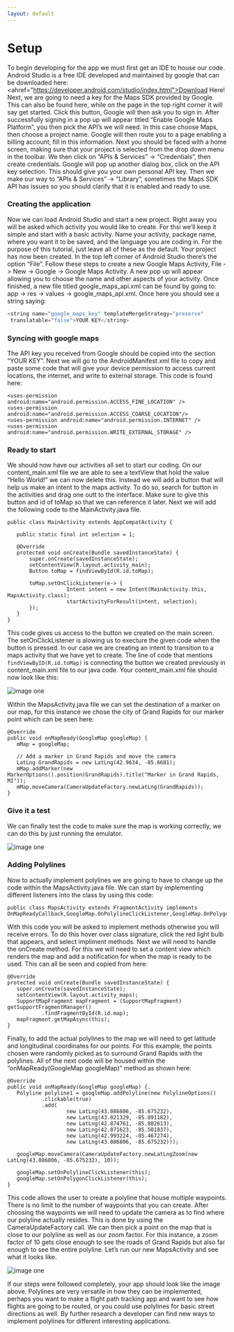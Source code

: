 ```yaml
---
layout: default
---
```



# Setup

To begin developing for the app we must first get an IDE to house our code. Android Studio is a free IDE developed and maintained by google that can be downloaded here: <ahref="https://developer.android.com/studio/index.html">Download Here</a>! Next, we are going to need a key for the Maps SDK provided by Google. This can also be found here, while on the page in the top right corner it will say get started. Click this button, Google will then ask you to sign in. After successfully signing in a pop up will appear titled “Enable Google Maps Platform”, you then pick the API’s we will need. In this case choose Maps, then choose a project name. Google will then route you to a page enabling a billing account, fill in this information. Next you should be faced with a home screen, making sure that your project is selected from the drop down menu in the toolbar. We then click on “APIs & Services” -> “Credentials”, then create credentials. Google will pop up another dialog box, click on the API key selection. This should give you your own personal API key. Then we make our way to “APIs & Services” -> “Library”, sometimes the Maps SDK API has issues so you should clarify that it is enabled and ready to use.

### Creating the application

Now we can load Android Studio and start a new project. Right away you will be asked which activity you would like to create.  For thsi we’ll keep it simple and start with a basic activity. Name your activity, package name, where you want it to be saved, and the language you are coding in. For the purpose of this tutorial, just leave all of these as the default. Your project has now been created. In the top left corner of Android Studio there’s the option “File”. Follow these steps to create a new Google Maps Activity, File -> New -> Google -> Google Maps Activity. A new pop up will appear allowing you to choose the name and other aspects of your activity. Once finished, a new file titled google_maps_api.xml can be found by going to: app -> res -> values -> google_maps_api.xml. Once here you should see a string saying: 
```js
<string name="google_maps_key" templateMergeStrategy="preserve" 
 translatable="false">YOUR KEY</string>
```

### Syncing with google maps

The API key you received from Google should be copied into the section “YOUR KEY”. Next we will go to the AndroidManifest.xml file to copy and paste some code that will give your device permission to access current locations, the internet, and write to external storage. This code is found here: 
```
<uses-permission android:name="android.permission.ACCESS_FINE_LOCATION" />
<uses-permission android:name="android.permission.ACCESS_COARSE_LOCATION"/>
<uses-permission android:name="android.permission.INTERNET" />
<uses-permission android:name="android.permission.WRITE_EXTERNAL_STORAGE" />
```

### Ready to start

We should now have our activities all set to start our coding. On our content_main.xml file we are able to see a textView that hold the value “Hello World!” we can now delete this. Instead we will add a button that will help us make an intent to the maps activity. To do so, search for button in the activities and drag one outt to the interface. Make sure to give this button and id of toMap so that we can reference it later. Next we will add the following code to the MainActivity.java file. 
```
public class MainActivity extends AppCompatActivity {

   public static final int selection = 1;

   @Override
   protected void onCreate(Bundle savedInstanceState) {
       super.onCreate(savedInstanceState);
       setContentView(R.layout.activity_main);
       Button toMap = findViewById(R.id.toMap);

       toMap.setOnClickListener(e-> {
                   Intent intent = new Intent(MainActivity.this, MapsActivity.class);
                   startActivityForResult(intent, selection);
       });
   }
}
```
This code gives us access to the button we created on the main screen.  The setOnClickListener is alowing us to execture the given code when the button is pressed. In our case we are creating an intent to transition to a maps activity that we have yet to create. The line of code that mentions ```findViewByID(R.id.toMap)``` is connecting the button we created previously in content_main.xml file to our java code. Your content_main.xml file should now look like this:

![image one](./images/image0.png)

Within the MapsActivity.java file we can set the destination of a marker on our map, for this instance we chose the city of Grand Rapids for our marker point which can be seen here:

```
@Override
public void onMapReady(GoogleMap googleMap) {
   mMap = googleMap;

   // Add a marker in Grand Rapids and move the camera
   LatLng GrandRapids = new LatLng(42.9634, -85.6681);
   mMap.addMarker(new MarkerOptions().position(GrandRapids).title("Marker in Grand Rapids, MI"));
   mMap.moveCamera(CameraUpdateFactory.newLatLng(GrandRapids));
}
```

### Give it a test

We can finally test the code to make sure the map is working correctly, we can do this by just running the emulator. 

![image one](./images/image1.png)



### Adding Polylines
Now to actually implement polylines we are going to have to change up the code within the MapsActivity.java file. We can start by implementing different listeners into the class by using this code:
```
public class MapsActivity extends FragmentActivity implements OnMapReadyCallback,GoogleMap.OnPolylineClickListener,GoogleMap.OnPolygonClickListener{
```

With this code you will be asked to implement methods otherwise you will receive errors.  To do this hover over class signature, click the red light bulb that appears, and select impliment methods. Next we will need to handle the onCreate method. For this we will need to set a content view which renders the map and add a notification for when the map is ready to be used. This can all be seen and copied from here:
```
@Override
protected void onCreate(Bundle savedInstanceState) {
   super.onCreate(savedInstanceState);
   setContentView(R.layout.activity_maps);
   SupportMapFragment mapFragment = (SupportMapFragment) getSupportFragmentManager()
           .findFragmentById(R.id.map);
   mapFragment.getMapAsync(this);
}
```
Finally, to add the actual polylines to the map we will need to get latitude and longitudinal coordinates for our points. For this example, the points chosen were randomly picked as to surround Grand Rapids with the polylines. All of the next code will be housed within the “onMapReady(GoogleMap googleMap)” method as shown here:
```
@Override
public void onMapReady(GoogleMap googleMap) {.
   Polyline polyline1 = googleMap.addPolyline(new PolylineOptions()
           .clickable(true)
           .add(
                   new LatLng(43.086806, -85.675232),
                   new LatLng(43.021329, -85.891182),
                   new LatLng(42.874761, -85.802613),
                   new LatLng(42.871623, -85.501837),
                   new LatLng(42.993224, -85.467274),
                   new LatLng(43.086806, -85.675232)));

   googleMap.moveCamera(CameraUpdateFactory.newLatLngZoom(new LatLng(43.086806, -85.675232), 10));

   googleMap.setOnPolylineClickListener(this);
   googleMap.setOnPolygonClickListener(this);
}
```
This code allows the user to create a polyline that house multiple waypoints. There is no limit to the number of waypoints that you can create. After choosing the waypoints we will need to update the camera as to find where our polyline actually resides. This is done by using the CameraUpdateFactory call. We can then pick a point on the map that is close to our polyline as well as our zoom factor. For this instance, a zoom factor of 10 gets close enough to see the roads of Grand Rapids but also far enough to see the entire polyline. Let’s run our new MapsActivity and see what it looks like. 

![image one](./images/image2.png)

If our steps were followed completely, your app should look like the image above. Polylines are very versatile in how they can be implemented, perhaps you want to make a flight path tracking app and want to see how flights are going to be routed, or you could use polylines for basic street directions as well. By further research a developer can find new ways to implement polylines for different interesting applications.
